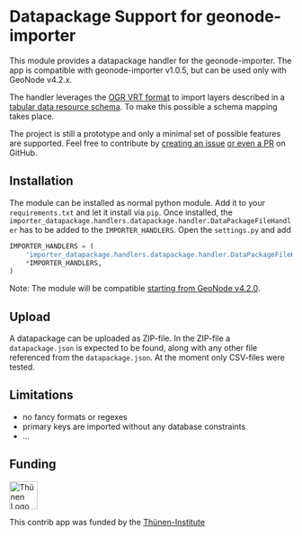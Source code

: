 # Datapackage Support for geonode-importer

This module provides a datapackage handler for the geonode-importer.
The app is compatible with geonode-importer v1.0.5, but can be used only with GeoNode v4.2.x.

The handler leverages the [OGR VRT format](https://gdal.org/drivers/vector/vrt.html) to import layers described in a [tabular data resource schema](https://specs.frictionlessdata.io/tabular-data-resource/).
To make this possible a schema mapping takes place.

The project is still a prototype and only a minimal set of possible features are supported.
Feel free to contribute by [creating an issue](https://github.com/GeoNodeUserGroup-DE/importer-datapackage/issues) [or even a PR](https://github.com/GeoNodeUserGroup-DE/importer-datapackage/pulls) on GitHub.

## Installation

The module can be installed as normal python module.
Add it to your `requirements.txt` and let it install via `pip`.
Once installed, the `importer_datapackage.handlers.datapackage.handler.DataPackageFileHandler` has to be added to the `IMPORTER_HANDLERS`.
Open the `settings.py` and add

```py
IMPORTER_HANDLERS = (
    'importer_datapackage.handlers.datapackage.handler.DataPackageFileHandler',
    *IMPORTER_HANDLERS,
)
```

Note: The module will be compatible [starting from GeoNode v4.2.0](https://github.com/GeoNode/geonode/commit/9ca2f13a083e9ca37cd368106864f32e33176499).

## Upload

A datapackage can be uploaded as ZIP-file.
In the ZIP-file a `datapackage.json` is expected to be found, along with any other file referenced from the `datapackage.json`.
At the moment only CSV-files were tested.

## Limitations

- no fancy formats or regexes
- primary keys are imported without any database constraints
- ...

## Funding

<img alt="Thünen Logo" align="middle" height="50" src="https://www.thuenen.de/typo3conf/ext/vc_theme/Resources/Public/Graphics/SVG-Logo.svg"/>

This contrib app was funded by the [Thünen-Institute](https://www.thuenen.de)